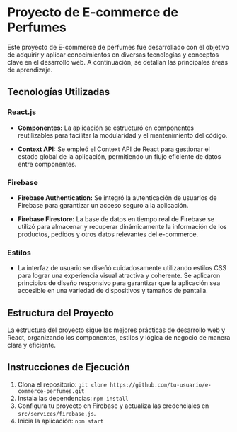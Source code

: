# Proyecto de E-commerce de Perfumes

Este proyecto de E-commerce de perfumes fue desarrollado con el objetivo de adquirir y aplicar conocimientos en diversas tecnologías y conceptos clave en el desarrollo web. A continuación, se detallan las principales áreas de aprendizaje.

## Tecnologías Utilizadas

### React.js
- **Componentes:** La aplicación se estructuró en componentes reutilizables para facilitar la modularidad y el mantenimiento del código.
  
- **Context API:** Se empleó el Context API de React para gestionar el estado global de la aplicación, permitiendo un flujo eficiente de datos entre componentes.

### Firebase
- **Firebase Authentication:** Se integró la autenticación de usuarios de Firebase para garantizar un acceso seguro a la aplicación.

- **Firebase Firestore:** La base de datos en tiempo real de Firebase se utilizó para almacenar y recuperar dinámicamente la información de los productos, pedidos y otros datos relevantes del e-commerce.

### Estilos
- La interfaz de usuario se diseñó cuidadosamente utilizando estilos CSS para lograr una experiencia visual atractiva y coherente. Se aplicaron principios de diseño responsivo para garantizar que la aplicación sea accesible en una variedad de dispositivos y tamaños de pantalla.

## Estructura del Proyecto

La estructura del proyecto sigue las mejores prácticas de desarrollo web y React, organizando los componentes, estilos y lógica de negocio de manera clara y eficiente.

## Instrucciones de Ejecución

1. Clona el repositorio: `git clone https://github.com/tu-usuario/e-commerce-perfumes.git`
2. Instala las dependencias: `npm install`
3. Configura tu proyecto en Firebase y actualiza las credenciales en `src/services/firebase.js`.
4. Inicia la aplicación: `npm start`

